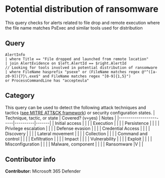# Potential distribution of ransomware

This query checks for alerts related to file drop and remote execution where the file name matches PsExec and similar tools used for distribution

## Query
```
AlertInfo
| where Title == "File dropped and launched from remote location"
| join AlertEvidence on $left.AlertId == $right.AlertId
// Looking for tools involved in potential distribution of ransomware
| where FileName hasprefix "psexe" or (FileName matches regex @"^([a-z0-9]){7}\.exe$" and FileName matches regex "[0-9]{1,5}")
or ProcessCommandLine has "accepteula"

```
## Category
This query can be used to detect the following attack techniques and tactics ([see MITRE ATT&CK framework](https://attack.mitre.org/)) or security configuration states.
| Technique, tactic, or state | Covered? (v=yes) | Notes |
|------------------------|----------|-------|
| Initial access |  |  |
| Execution |  |  |
| Persistence |  |  | 
| Privilege escalation |  |  |
| Defense evasion |  |  | 
| Credential Access |  |  | 
| Discovery |  |  | 
| Lateral movement |  |  | 
| Collection |  |  | 
| Command and control |  |  | 
| Exfiltration |  |  | 
| Impact |  |  |
| Vulnerability |  |  |
| Exploit |  |  |
| Misconfiguration |  |  |
| Malware, component |  |  |
| Ransomware |V |  |


## Contributor info
**Contributor:** Microsoft 365 Defender
